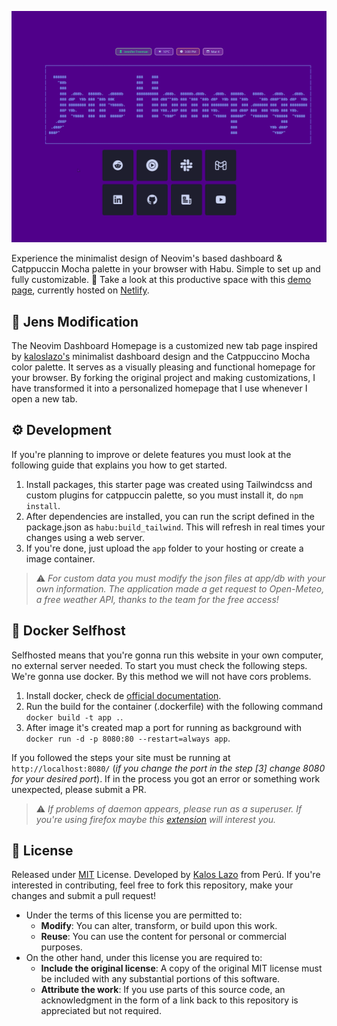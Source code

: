 ![](https://github.com/Technically-Possible/Jens-Homepage/blob/main/docs/videos/bannerHabu.gif)

Experience the minimalist design of Neovim's based dashboard & Catppuccin Mocha palette in your browser with Habu. Simple to set up and fully customizable. 🚀 Take a look at this productive space with this [demo page](https://habu.netlify.app/), currently hosted on [Netlify](https://app.netlify.com/).
## 💞 Jens Modification
The Neovim Dashboard Homepage is a customized new tab page inspired by [kaloslazo's](https://github.com/kaloslazo/Habu) minimalist dashboard design and the Catppuccino Mocha color palette. It serves as a visually pleasing and functional homepage for your browser. By forking the original project and making customizations, I have transformed it into a personalized homepage that I use whenever I open a new tab.

## ⚙️ Development

If you're planning to improve or delete features you must look at the following guide that explains you how to get started.

1. Install packages, this starter page was created using Tailwindcss and custom plugins for catppuccin palette, so you must install it, do `npm install`.
2. After dependencies are installed, you can run the script defined in the package.json as `habu:build_tailwind`. This will refresh in real times your changes using a web server.
3. If you're done, just upload the `app` folder to your hosting or create a image container.

> ⚠️ _For custom data you must modify the json files at app/db with your own information. The application made a get request to Open-Meteo, a free weather API, thanks to the team for the free access!_

## 🐋 Docker Selfhost

Selfhosted means that you're gonna run this website in your own computer, no external server needed. To start you must check the following steps. We're gonna use docker. By this method we will not have cors problems.

1. Install docker, check de [official documentation](https://docs.docker.com/get-docker/).
2. Run the build for the container (.dockerfile) with the following command `docker build -t app .`.
3. After image it's created map a port for running as background with `docker run -d -p 8080:80 --restart=always app`.

If you followed the steps your site must be running at `http://localhost:8080/` (_if you change the port in the step [3] change 8080 for your desired port_). If in the process you got an error or something work unexpected, please submit a PR.

> ⚠️ _If problems of daemon appears, please run as a superuser. If you're using firefox maybe this [extension](https://addons.mozilla.org/es/firefox/addon/custom-new-tab-page/) will interest you._

## 📄 License

Released under [MIT](./LICENSE) License. Developed by [Kalos Lazo](https://www.github.com/kaloslazo) from Perú. If you're interested in contributing, feel free to fork this repository, make your changes and submit a pull request!

- Under the terms of this license you are permitted to:
  - **Modify**: You can alter, transform, or build upon this work.
  - **Reuse**: You can use the content for personal or commercial purposes.
- On the other hand, under this license you are required to:
  - **Include the original license**: A copy of the original MIT license must be included with any substantial portions of this software.
  - **Attribute the work**: If you use parts of this source code, an acknowledgment in the form of a link back to this repository is appreciated but not required.

